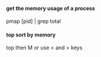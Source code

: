 
#### get the memory usage of a process
pmap [pid] | grep total

#### top sort by memory
top then M
or use < and > keys

